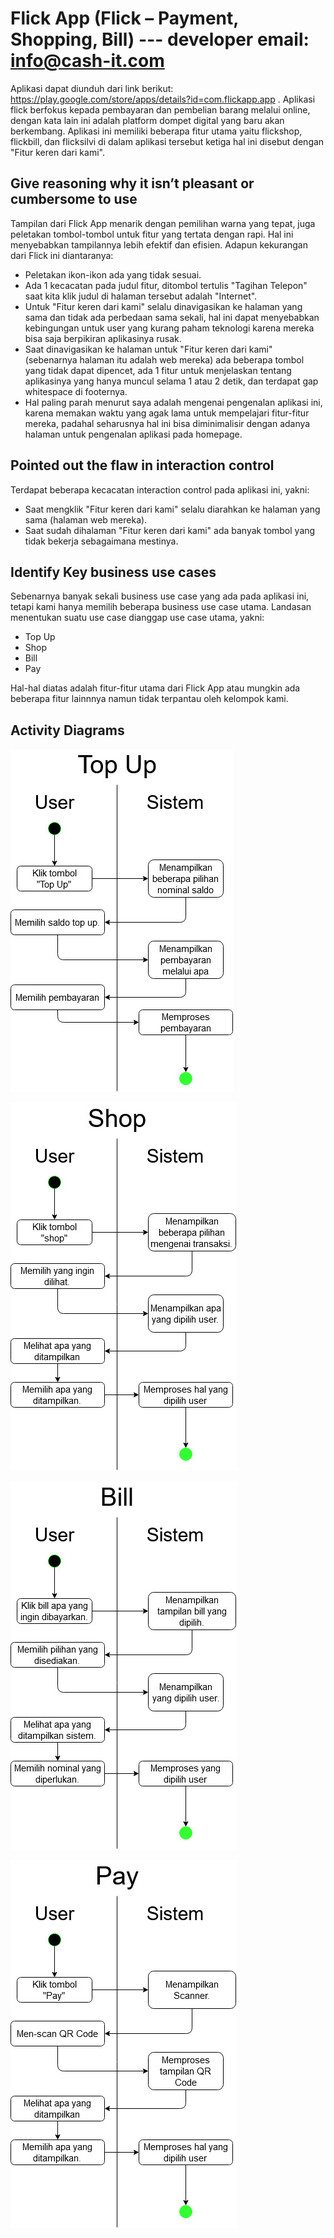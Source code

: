 # Flick App (Flick – Payment, Shopping, Bill) --- developer email: info@cash-it.com

Aplikasi dapat diunduh dari link berikut: https://play.google.com/store/apps/details?id=com.flickapp.app .
Aplikasi flick berfokus kepada pembayaran dan pembelian barang melalui online, dengan kata lain ini adalah platform dompet digital yang baru akan berkembang. Aplikasi ini memiliki beberapa fitur utama yaitu flickshop, flickbill, dan flicksilvi di dalam aplikasi tersebut ketiga hal ini disebut dengan "Fitur keren dari kami".

## Give reasoning why it isn’t pleasant or cumbersome to use

Tampilan dari Flick App menarik dengan pemilihan warna yang tepat, juga peletakan tombol-tombol untuk fitur yang tertata dengan rapi. Hal ini menyebabkan tampilannya lebih efektif dan efisien. Adapun kekurangan dari Flick ini diantaranya:
- Peletakan ikon-ikon ada yang tidak sesuai.
- Ada 1 kecacatan pada judul fitur, ditombol tertulis "Tagihan Telepon" saat kita klik judul di halaman tersebut adalah "Internet".
- Untuk "Fitur keren dari kami" selalu dinavigasikan ke halaman yang sama dan tidak ada perbedaan sama sekali, hal ini dapat menyebabkan kebingungan untuk user yang kurang paham teknologi karena mereka bisa saja berpikiran aplikasinya rusak.
- Saat dinavigasikan ke halaman untuk "Fitur keren dari kami" (sebenarnya halaman itu adalah web mereka) ada beberapa tombol yang tidak dapat dipencet, ada 1 fitur untuk menjelaskan tentang aplikasinya yang hanya muncul selama 1 atau 2 detik, dan terdapat gap whitespace di footernya.
- Hal paling parah menurut saya adalah mengenai pengenalan aplikasi ini, karena memakan waktu yang agak lama untuk mempelajari fitur-fitur mereka, padahal seharusnya hal ini bisa diminimalisir dengan adanya halaman untuk pengenalan aplikasi pada homepage.

## Pointed out the flaw in interaction control

Terdapat beberapa kecacatan interaction control pada aplikasi ini, yakni:
- Saat mengklik "Fitur keren dari kami" selalu diarahkan ke halaman yang sama (halaman web mereka).
- Saat sudah dihalaman "Fitur keren dari kami" ada banyak tombol yang tidak bekerja sebagaimana mestinya.

## Identify Key business use cases

Sebenarnya banyak sekali business use case yang ada pada aplikasi ini, tetapi kami hanya memilih beberapa business use case utama. Landasan menentukan suatu use case dianggap use case utama, yakni:
- Top Up
- Shop
- Bill
- Pay

Hal-hal diatas adalah fitur-fitur utama dari Flick App atau mungkin ada beberapa fitur lainnnya namun tidak terpantau oleh kelompok kami.

## Activity Diagrams

![use case Top Up](Top%20Up.jpg)

![use case Shop](Shop.jpg)

![use case Bill](Bill.jpg)

![use case Pay](Pay.jpg)
